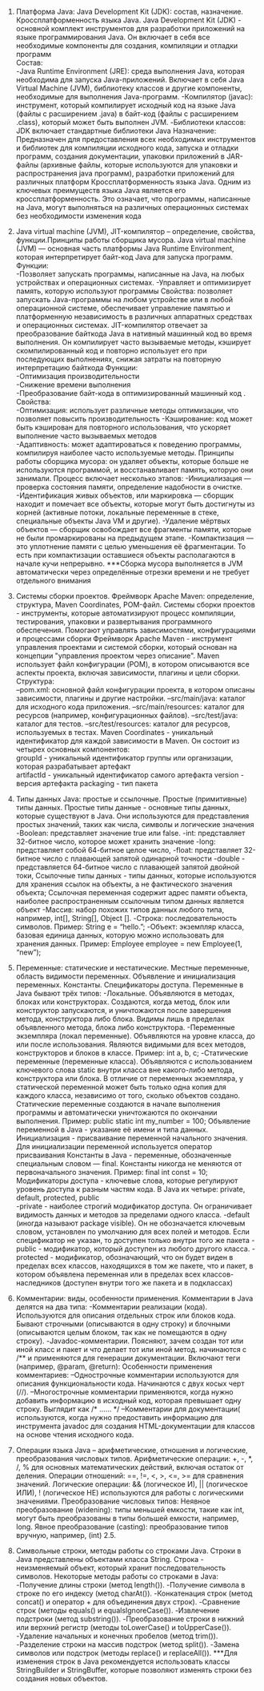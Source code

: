 1. Платформа Java: Java Development Kit (JDK): состав, назначение. Кроссплатформенность языка Java. 
Java Development Kit (JDK) - основной комплект инструментов для разработки приложений на языке программирования Java. Он включает в себя все необходимые компоненты для создания, компиляции и отладки программ  
Состав:  
-Java Runtime Environment (JRE): среда выполнения Java, которая необходима для запуска Java-приложений. Включает в себя Java Virtual Machine (JVM), библиотеку классов и другие компоненты, необходимые для выполнения Java-программ. 
-Компилятор (javac): инструмент, который компилирует исходный код на языке Java (файлы с расширением .java) в байт-код (файлы с расширением .class), который может быть выполнен JVM. 
-Библиотеки классов: JDK включает стандартные библиотеки Java 
Назначение:  
Предназначен для предоставления всех необходимых инструментов и библиотек для компиляции исходного кода, запуска и отладки программ, создания документации, упаковки приложений в JAR-файлы (архивные файлы, которые используются для упаковки и распространения java программ), разработки приложений для различных платформ 
Кроссплатформенность языка Java. 
Одним из ключевых преимуществ языка Java является его кроссплатформенность. Это означает, что программы, написанные на Java, могут выполняться на различных операционных системах без необходимости изменения кода 


2. Java virtual machine (JVM), JIT-компилятор – определение, свойства, функции.Принципы работы сборщика мусора. 
Java virtual machine (JVM) — основная часть платформы Java Runtime Environment, которая интерпретирует байт-код Java для запуска программ.
Функции:  
-Позволяет запускать программы, написанные на Java, на любых устройствах и операционных системах. 
-Управляет и оптимизирует память, которую используют программы
Свойства: позволяет запускать Java-программы на любом устройстве или в любой операционной системе, обеспечивает управление памятью и платформенную независимость в различных аппаратных средствах и операционных системах. 
JIT-компилятор отвечает за преобразование байткода Java в нативный машинный код во время выполнения. Он компилирует часто вызываемые методы, кэширует скомпилированный код и повторно использует его при последующих выполнениях, снижая затраты на повторную интерпретацию байткода
Функции:  
-Оптимизация производительности  
-Снижение времени выполнения  
-Преобразование байт-кода в оптимизированный машинный код .
Свойства:  
-Оптимизация: использует различные методы оптимизации, что позволяет повысить производительность 
-Кэширование: код может быть кэширован для повторного использования, что ускоряет выполнение часто вызываемых методов  
-Адаптивность: может адаптироваться к поведению программы, компилируя наиболее часто используемые методы.
Принципы работы сборщика мусора: он удаляет объекты, которые больше не используются программой, и восстанавливает память, которую они занимали. Процесс включает несколько этапов:
-Инициализация — проверка состояния памяти, определение надобности в очистке.
-Идентификация живых объектов, или маркировка — сборщик находит и помечает все объекты, которые могут быть достигнуты из корней (активные потоки, локальные переменные в стеке, специальные объекты Java VM и другие).
-Удаление мёртвых объектов — сборщик освобождает все фрагменты памяти, которые не были промаркированы на предыдущем этапе.
-Компактизация — это уплотнение памяти с целью уменьшения её фрагментации. То есть при компактизации оставшиеся объекты располагаются в начале кучи непрерывно.
***Сборка мусора выполняется в JVM автоматически через определённые отрезки времени и не требует отдельного внимания 
 
3. Системы сборки проектов. Фреймворк Apache Maven: определение, структура, Maven Coordinates, POM-файл. 
Системы сборки проектов - инструменты, которые автоматизируют процесс компиляции, тестирования, упаковки и развертывания программного обеспечения. Помогают управлять зависимостями, конфигурациями и процессами сборки 
Фреймворк Apache Maven - инструмент управления проектами и системой сборки, который основан на концепции "управления проектом через описание". Maven использует файл конфигурации (POM), в котором описываются все аспекты проекта, включая зависимости, плагины и цели сборки. 
Структура:  
–pom.xml: основной файл конфигурации проекта, в котором описаны зависимости, плагины и другие настройки. 
–src/main/java: каталог для исходного кода приложения. 
–src/main/resources: каталог для ресурсов (например, конфигурационных файлов). 
–src/test/java: каталог для тестов. 
–src/test/resources: каталог для ресурсов, используемых в тестах. 
Maven Coordinates - уникальный идентификатор для каждой зависимости в Maven. Он состоит из четырех основных компонентов:  
groupId - уникальный идентификатор группы или организации, которая разрабатывает артефакт  
artifactId -  уникальный идентификатор самого артефакта 
version - версия артефакта 
packaging - тип пакета 

  
4. Типы данных Java: простые и ссылочные. Простые (примитивные) типы данных. 
Простые типы данные - основные типы данных, которые существуют в Java. Они используются для представления простых значений, таких как числа, символы и логические значения  
-Boolean: представляет значение true или false. 
-int: представляет 32-битное число, которое может хранить значение 
-long: представляет собой 64-битное целое число, 
-float: представляет 32-битное число с плавающей запятой одинарной точности
-double - представляется 64-битное число с плавающей запятой двойной токи, 
Ссылочные типы данных - типы данных, которые используются для хранения ссылок на объекты, а не фактического значения объекта; Ссылочная переменная содержит адрес памяти объекта, наиболее распространенным ссылочным типом данных является объект 
-Массив: набор похожих типов данных любого типа, например, int[], String[], Object []. 
-Строка: последовательность символов. Пример: String e = “hello.”; 
-Объект: экземпляр класса, базовая единица данных, которую можно использовать для хранения данных. Пример: Employee employee = new Employee(1, “new”); 

 
5. Переменные: статические и нестатические. Местные переменные, область видимости переменных. Объявление и инициализация переменных. Константы. Спецификаторы доступа. 
Переменные в Java бывают трёх типов:
-Локальные. Объявляются в методах, блоках или конструкторах. Создаются, когда метод, блок или конструктор запускаются, и уничтожаются после завершения метода, конструктора либо блока. Видимы лишь в пределах объявленного метода, блока либо конструктора.
-Переменные экземпляра (локал переменные). Объявляются на уровне класса, до или после использования. Являются видимыми для всех методов, конструкторов и блоков в классе. Пример: int a, b, c;
-Статические переменные (переменные класса). Объявляются с использованием ключевого слова static внутри класса вне какого-либо метода, конструктора или блока. В отличие от переменных экземпляра, у статической переменной может быть только одна копия для каждого класса, независимо от того, сколько объектов создано. Статические переменные создаются в начале выполнения программы и автоматически уничтожаются по окончании выполнения. Пример: public static int my_number = 100; 
Объявление переменной в Java - указание её имени и типа данных. Инициализация - присваивание переменной начального значения. Для инициализации переменной используется оператор присваивания
Константы в Java - переменные, обозначенные специальным словом — final. Константы никогда не меняются от первоначального значения. Пример: final int const = 10;  
Модификаторы доступа - ключевые слова, которые регулируют уровень доступа к разным частям кода. В Java их четыре: private, default, protected, public  
-private - наиболее строгий модификатор доступа. Он ограничивает видимость данных и методов за пределами одного класса. 
-default (иногда называют package visible). Он не обозначается ключевым словом, установлен по умолчанию для всех полей и методов. Если спецификатор не указан, то доступен только внутри того же пакета 
-public - модификатор, который доступен из любого другого класса. 
-protected - модификатор, обозначающий, что он будет виден в пределах всех классов, находящихся в том же пакете, что и пакет, в котором объявлена переменная или в пределах всех классов-наследников (доступен внутри того же пакета и в подклассах)


6. Комментарии: виды, особенности применения. 
Комментарии в Java делятся на два типа:
-Комментарии реализации (кода). Используются для описания отдельных строк или блоков кода. Бывают строчными (описываются в одну строку) и блочными (описываются целым блоком, так как не помещаются в одну строку).
-Javadoc-комментарии. Поясняют, зачем создан тот или иной класс и пакет и что делает тот или иной метод. начинаются с /** и применяются для генерации документации. Включают теги (например, @param, @return): 
Особенности применения комментариев:
–Однострочные комментарии используются для описания функциональности кода. Начинаются с двух косых черт (//). 
–Многострочные комментарии применяются, когда нужно добавить информацию в исходный код, которая превышает одну строку. Выглядит как /* …… */
–Комментарии для документации( используются, когда нужно предоставить информацию для инструмента javadoc для создания HTML-документации для классов на основе чтения исходного кода.  


7. Операции языка Java – арифметические, отношения и логические, преобразования числовых типов. 
Арифметические операции: +, -, *, /, % для основных математических действий, включая остаток от деления. 
Операции отношений: ==, !=, <, >, <=, >= для сравнения значений. 
Логические операции: && (логическое И), || (логическое ИЛИ), ! (логическое НЕ) используются для работы с логическими значениями. 
Преобразование числовых типов: 
Неявное преобразование (widening): типы меньшей емкости, такие как int, могут быть преобразованы в типы большей емкости, например, long. 
Явное преобразование (casting): преобразование типов вручную, например, (int) 2.5. 


8. Символьные строки, методы работы со строками Java. 
Строки в Java представлены объектами класса String. Строка - неизменяемый объект, который хранит последовательность символов. 
Некоторые методы работы со строками в Java: 
-Получение длины строки (метод length()). 
-Получение символа в строке по его индексу (метод charAt()). 
-Конкатенация строк (метод concat() и оператор + для объединения двух строк). 
-Сравнение строк (методы equals() и equalsIgnoreCase()). 
-Извлечение подстроки (метод substring()). 
-Преобразование строки в нижний или верхний регистр (методы toLowerCase() и toUpperCase()). 
-Удаление начальных и конечных пробелов (метод trim()). 
-Разделение строки на массив подстрок (метод split()). 
-Замена символов или подстрок (методы replace() и replaceAll()). 
***Для изменения строк в Java рекомендуется использовать классы StringBuilder и StringBuffer, которые позволяют изменять строки без создания новых объектов. 
